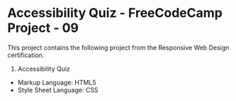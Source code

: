 # Accessibility Quiz - FreeCodeCamp Project - 09
This project contains the following project from the Responsive Web Design certification. 
1. Accessibility Quiz 
- Markup Language: HTML5
- Style Sheet Language: CSS